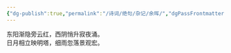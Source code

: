 ```yaml
---
{"dg-publish":true,"permalink":"/诗词/绝句/杂记/余晖/","dgPassFrontmatter":true,"created":"2025-04-11T20:35:49.000+08:00","updated":"2025-06-01T11:02:23.067+08:00"}
---
```



东阳渐隐旁云红，西阴悄升寂夜涌。  
日月相立映明塔，细雨忽落景观宏。